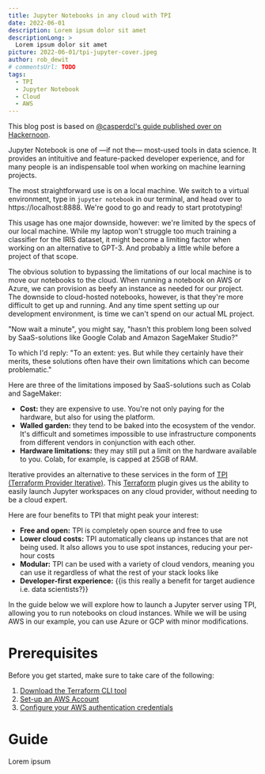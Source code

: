 ```yaml
---
title: Jupyter Notebooks in any cloud with TPI
date: 2022-06-01
description: Lorem ipsum dolor sit amet
descriptionLong: >
  Lorem ipsum dolor sit amet
picture: 2022-06-01/tpi-jupyter-cover.jpeg
author: rob_dewit
# commentsUrl: TODO
tags:
  - TPI
  - Jupyter Notebook
  - Cloud
  - AWS
---
```


<admon type="info">

This blog post is based on [@casperdcl's guide published over on
Hackernoon](https://hackernoon.com/using-jupytertensorboard-in-any-cloud-with-one-command).

</admon>

Jupyter Notebook is one of —if not the— most-used tools in data science. It
provides an intituitive and feature-packed developer experience, and for many
people is an indispensable tool when working on machine learning projects.

The most straightforward use is on a local machine. We switch to a virtual
environment, type in `jupyter notebook` in our terminal, and head over to
https://localhost:8888. We're good to go and ready to start prototyping!

This usage has one major downside, however: we're limited by the specs of our
local machine. While my laptop won't struggle too much training a classifier for
the IRIS dataset, it might become a limiting factor when working on an
alternative to GPT-3. And probably a little while before a project of that
scope.

The obvious solution to bypassing the limitations of our local machine is to
move our notebooks to the cloud. When running a notebook on AWS or Azure, we can
provision as beefy an instance as needed for our project. The downside to
cloud-hosted notebooks, however, is that they're more difficult to get up and
running. And any time spent setting up our development environment, is time we
can't spend on our actual ML project.

"Now wait a minute", you might say, "hasn't this problem long been solved by
SaaS-solutions like Google Colab and Amazon SageMaker Studio?"

To which I'd reply: "To an extent: yes. But while they certainly have their
merits, these solutions often have their own limitations which can become
problematic."

Here are three of the limitations imposed by SaaS-solutions such as Colab and
SageMaker:

- **Cost:** they are expensive to use. You're not only paying for the hardware,
  but also for using the platform.
- **Walled garden:** they tend to be baked into the ecosystem of the vendor.
  It's difficult and sometimes impossible to use infrastructure components from
  different vendors in conjunction with each other.
- **Hardware limitations:** they may still put a limit on the hardware available
  to you. Colab, for example, is capped at 25GB of RAM.

Iterative provides an alternative to these services in the form of [TPI
(Terraform Provider
Iterative)](https://github.com/iterative/terraform-provider-iterative). This
[Terraform](https://www.terraform.io/) plugin gives us the ability to easily
launch Jupyter workspaces on any cloud provider, without needing to be a cloud
expert.

Here are four benefits to TPI that might peak your interest:

- **Free and open:** TPI is completely open source and free to use
- **Lower cloud costs:** TPI automatically cleans up instances that are not
  being used. It also allows you to use spot instances, reducing your per-hour
  costs
- **Modular:** TPI can be used with a variety of cloud vendors, meaning you can
  use it regardless of what the rest of your stack looks like
- **Developer-first experience:** {{is this really a benefit for target audience
  i.e. data scientists?}}

In the guide below we will explore how to launch a Jupyter server using TPI,
allowing you to run notebooks on cloud instances. While we will be using AWS in
our example, you can use Azure or GCP with minor modifications.

# Prerequisites

Before you get started, make sure to take care of the following:

1. [Download the Terraform CLI tool](https://www.terraform.io/downloads)
1. [Set-up an AWS Account](https://aws.amazon.com/)
1. [Configure your AWS authentication
   credentials](https://docs.aws.amazon.com/cli/latest/userguide/cli-configure-files.html)

# Guide

Lorem ipsum

<!-- ## Downsides to Google Colab

https://analyticsindiamag.com/explained-5-drawback-of-google-colab/#:~:text=Limited%20Space%20%26%20Time%3A%20The%20Google,the%20complex%20functions%20to%20execute.
https://towardsdatascience.com/why-i-moved-from-google-colab-and-amazon-sagemaker-to-saturn-cloud-675f0a51ece1

- Closed environment, only pre-approved packages
- Storage constraints: coopts Google Drive storage
- Entire GDrive accessible in Colab, so sharing exposes a lot of data
- Pricing https://colab.research.google.com/signup#
- Limits to specifications wrt memory and processing power
- Reproducibility/versioning difficult
- Not really Jupyter; renamed stuff
- No real-time collaboration

## Downsides to Amazon SageMaker

https://towardsdatascience.com/why-i-moved-from-google-colab-and-amazon-sagemaker-to-saturn-cloud-675f0a51ece1

- All data stored on S3 (problem with large datasets, e.g. images or videos)
- Download data for every training instance (100Gb takes 20 minutes) -->
